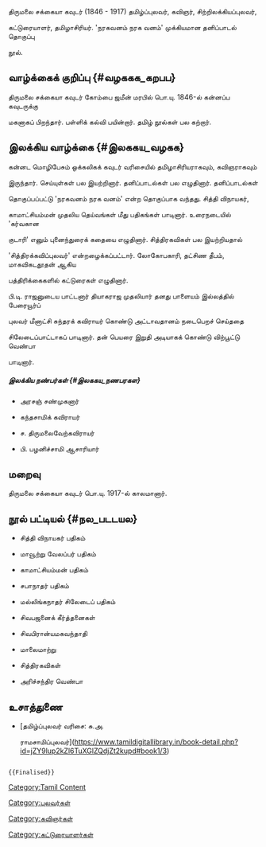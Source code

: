 திருமலை சக்கையா கவுடர் (1846 - 1917) தமிழ்ப்புலவர், கவிஞர், சிற்றிலக்கியப்புலவர்,
கட்டுரையாளர், தமிழாசிரியர். 'நரகவனம் நரக வனம்' முக்கியமான தனிப்பாடல் தொகுப்பு
நூல்.

## வாழ்க்கைக் குறிப்பு {#வழககக_கறபப}

திருமலை சக்கையா கவுடர் கோம்பை ஜமீன் மரபில் பொ.யு. 1846-ல் கன்னப்ப கவுடருக்கு
மகனாகப் பிறந்தார். பள்ளிக் கல்வி பயின்றார். தமிழ் நூல்கள் பல கற்றார்.

## இலக்கிய வாழ்க்கை {#இலககய_வழகக}

கன்னட மொழிபேசும் ஒக்கலிகக் கவுடர் வரிசையில் தமிழாசிரியராகவும், கவிஞராகவும்
இருந்தார். செய்யுள்கள் பல இயற்றினார். தனிப்பாடல்கள் பல எழுதினார். தனிப்பாடல்கள்
தொகுப்பப்பட்டு 'நரகவனம் நரக வனம்' என்ற தொகுப்பாக வந்தது. சித்தி விநாயகர்,
காமாட்சியம்மன் முதலிய தெய்வங்கள் மீது பதிகங்கள் பாடினார். உரைநடையில் 'கர்வகான
குடாரி' எனும் புனைந்துரைக் கதையை எழுதினார். சித்திரகவிகள் பல இயற்றியதால்
'சித்திரக்கவிப்புலவர்' என்றழைக்கப்பட்டார். லோகோபகாரி, தட்சிண தீபம், மாகவிகடதூதன் ஆகிய
பத்திரிக்கைகளில் கட்டுரைகள் எழுதினார்.

பி.டி. ராஜனுடைய பாட்டனார் தியாகராஜ முதலியார் தனது பாளையம் இல்லத்தில் பேரையூர்ப்
புலவர் மீனாட்சி சுந்தரக் கவிராயர் கொண்டு அட்டாவதானம் நடைபெறச் செய்ததை
சிலேடைப்பாட்டாகப் பாடினார். தன் பெயரை இறுதி அடியாகக் கொண்டு விற்பூட்டு வெண்பா
பாடினார்.

##### இலக்கிய நண்பர்கள் {#இலககய_நணபரகள}

-   அரசஞ் சண்முகனார்
-   கந்தசாமிக் கவிராயர்
-   ச. திருமலைவேற்கவிராயர்
-   பி. பழனிச்சாமி ஆசாரியார்

## மறைவு

திருமலை சக்கையா கவுடர் பொ.யு. 1917-ல் காலமானார்.

## நூல் பட்டியல் {#நல_படடயல}

-   சித்தி விநாயகர் பதிகம்
-   மாவூற்று வேலப்பர் பதிகம்
-   காமாட்சியம்மன் பதிகம்
-   சபாநாதர் பதிகம்
-   மல்லிங்கநாதர் சிலேடைப் பதிகம்
-   சிவபஜனைக் கீர்த்தனைகள்
-   சிவபிரான்யமகவந்தாதி
-   மாலைமாற்று
-   சித்திரகவிகள்
-   அரிச்சந்திர வெண்பா

## உசாத்துணை

-   [தமிழ்ப்புலவர் வரிசை: சு.அ.
    ராமசாமிப்புலவர்](https://www.tamildigitallibrary.in/book-detail.php?id=jZY9lup2kZl6TuXGlZQdjZt2kupd#book1/3)

```{=mediawiki}
{{Finalised}}
```
[Category:Tamil Content](Category:Tamil_Content "wikilink")
[Category:புலவர்கள்](Category:புலவர்கள் "wikilink")
[Category:கவிஞர்கள்](Category:கவிஞர்கள் "wikilink")
[Category:கட்டுரையாளர்கள்](Category:கட்டுரையாளர்கள் "wikilink")
